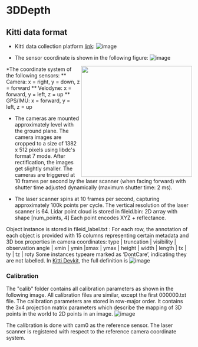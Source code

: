 # 3DDepth

## Kitti data format
* Kitti data collection platform [link](http://www.cvlibs.net/datasets/kitti/setup.php):
![image](https://user-images.githubusercontent.com/6676586/111712193-5e6a3000-880a-11eb-8218-cabd7c22862d.png)

* The sensor coordinate is shown in the following figure:
![image](https://user-images.githubusercontent.com/6676586/111712395-c6207b00-880a-11eb-9f7e-93cfcbe64108.png)

<img src="https://user-images.githubusercontent.com/6676586/111712591-29121200-880b-11eb-85e7-baf2692d42d0.png" width=300 align=right>

*The coordinate system of the following sensors:
** Camera: x = right, y = down, z = forward
** Velodyne: x = forward, y = left, z = up
** GPS/IMU: x = forward, y = left, z = up

* The cameras are mounted approximately level with the ground plane. The camera images are cropped to a size of 1382 x 512 pixels using libdc's format 7 mode. After rectification, the images get slightly smaller. The cameras are triggered at 10 frames per second by the laser scanner (when facing forward) with shutter time adjusted dynamically (maximum shutter time: 2 ms). 


* The laser scanner spins at 10 frames per second, capturing approximately 100k points per cycle. The vertical resolution of the laser scanner is 64.  Lidar point cloud is stored in fileid.bin: 2D array with shape [num_points, 4] Each point encodes XYZ + reflectance.

Object instance is stored in fileid_label.txt : For each row, the annotation of each object is provided with 15 columns representing certain metadata and 3D box properties in camera coordinates: type | truncation | visibility | observation angle | xmin | ymin |xmax | ymax | height | width | length | tx | ty | tz | roty
Some instances typeare marked as ‘DontCare’, indicating they are not labelled.
In [Kitti Devkit](https://github.com/bostondiditeam/kitti/tree/master/resources/devkit_object), the full definition is
![image](https://user-images.githubusercontent.com/6676586/111712784-91f98a00-880b-11eb-876d-353af30bbbf6.png)






### Calibration
The "calib" folder contains all calibration parameters as shown in the following image. All calibration files are similar, except the first 000000.txt file. The calibration parameters are stored in row-major order. It contains the 3x4 projection matrix parameters which describe the mapping of 3D points in the world to 2D points in an image.
![image](https://user-images.githubusercontent.com/6676586/111711927-eb60b980-8809-11eb-90fb-a5ff6f731639.png)

The calibration is done with cam0 as the reference sensor. The laser scanner is registered with respect to the reference camera coordinate system.



